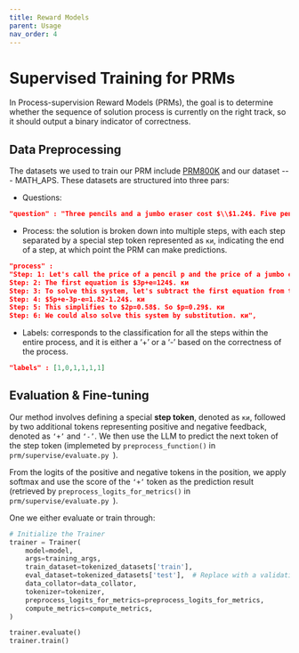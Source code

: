 ```yaml
---
title: Reward Models
parent: Usage
nav_order: 4
---
```



# Supervised Training for PRMs

In Process-supervision Reward Models (PRMs), the goal is to determine whether the sequence of solution process is currently on the right track, so it should output a binary indicator of correctness.

## Data Preprocessing

The datasets we used to train our PRM include [PRM800K](https://github.com/openai/prm800k) and our dataset --- MATH_APS. These datasets are structured into three pars:

- Questions: 

```json
"question" : "Three pencils and a jumbo eraser cost $\\$1.24$. Five pencils and a jumbo eraser cost $\\$1.82$. No prices include tax. In cents, what is the cost of a pencil?"
```

- Process: the solution is broken down into multiple steps, with each step separated by a special step token represented as `ки`, indicating the end of a step, at which point the PRM can make predictions.

```json
"process" : 
"Step: 1: Let's call the price of a pencil p and the price of a jumbo eraser e. Then we can write two equations. ки
Step: 2: The first equation is $3p+e=124$. ки
Step: 3: To solve this system, let's subtract the first equation from the second equation. This will eliminate e. ки
Step: 4: $5p+e-3p-e=1.82-1.24$. ки
Step: 5: This simplifies to $2p=0.58$. So $p=0.29$. ки
Step: 6: We could also solve this system by substitution. ки",
```


- Labels: corresponds to the classification for all the steps within the entire process, and it is either a ‘+’ or a ‘-’ based on the correctness of the process.

```json
"labels" : [1,0,1,1,1,1]
```


## Evaluation & Fine-tuning

Our method involves defining a special **step token**, denoted as `ки`, followed by
two additional tokens representing positive and negative feedback, denoted as `‘+’` and `‘-’`. We then use the LLM to predict the next token of the step token (implemeted by `preprocess_function()` in `prm/supervise/evaluate.py `). 

From the logits of the positive and negative tokens in the position, we apply softmax and use the score of the `‘+’` token as the prediction result (retrieved by `preprocess_logits_for_metrics()` in `prm/supervise/evaluate.py `).

One we either evaluate or train through:
```python
# Initialize the Trainer
trainer = Trainer(
    model=model,
    args=training_args,
    train_dataset=tokenized_datasets['train'],
    eval_dataset=tokenized_datasets['test'],  # Replace with a validation set if available
    data_collator=data_collator,
    tokenizer=tokenizer,
    preprocess_logits_for_metrics=preprocess_logits_for_metrics,
    compute_metrics=compute_metrics,
)

trainer.evaluate()
trainer.train()
```



